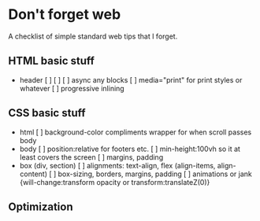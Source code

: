 # Don't forget web
A checklist of simple standard web tips that I forget.

## HTML basic stuff
  - header
    [ ] <meta charset="UTF-8">
    [ ] <meta name="viewport" content="width=device-width, initial-scale=1">
    [ ] async any blocks
    [ ] media="print" for print styles or whatever
    [ ] progressive inlining 

## CSS basic stuff
  - html
    [ ] background-color compliments wrapper for when scroll passes body
  - body
    [ ] position:relative for footers etc.
    [ ] min-height:100vh so it at least covers the screen
    [ ] margins, padding
  - box (div, section)
    [ ] alignments: text-align, flex (align-items, align-content)
    [ ] box-sizing, borders, margins, padding
    [ ] animations or jank {will-change:transform opacity or transform:translateZ(0)}

## Optimization
